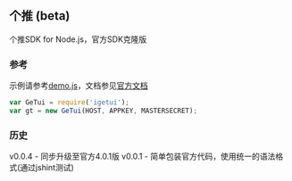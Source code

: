 ## 个推 (beta)

个推SDK for Node.js，官方SDK克隆版

### 参考

示例请参考[demo.js](https://github.com/loulin/igetui/blob/master/demo.js)，文档参见[官方文档](http://docs.igetui.com/display/Doc/node.js)

```js
var GeTui = require('igetui');
var gt = new GeTui(HOST, APPKEY, MASTERSECRET);
```

### 历史

v0.0.4 - 同步升级至官方4.0.1版
v0.0.1 - 简单包装官方代码，使用统一的语法格式(通过jshint测试)